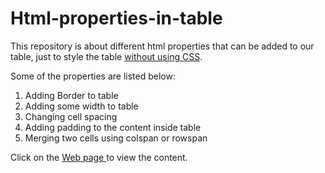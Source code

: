 # Html-properties-in-table

This repository is about different html properties that can be added to our table, just to style the table <u>without using CSS</u>.

Some of the properties are listed below:

1. Adding Border to table
2. Adding some width to table
3. Changing cell spacing
4. Adding padding to the content inside table
5. Merging two cells using colspan or rowspan

Click on the <a href = "https://shivansh-thakur.github.io/Html-properties-in-table/" target = "_blank"> Web page </a> to view the content.

